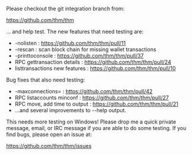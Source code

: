 Please checkout the git integration branch from:

https://github.com/thm/thm

... and help test.  The new features that need testing are:

* -nolisten : https://github.com/thm/thm/pull/11
* -rescan : scan block chain for missing wallet transactions
* -printtoconsole : https://github.com/thm/thm/pull/37
* RPC gettransaction details : https://github.com/thm/thm/pull/24
* listtransactions new features : https://github.com/thm/thm/pull/10

Bug fixes that also need testing:

* -maxconnections= : https://github.com/thm/thm/pull/42
* RPC listaccounts minconf : https://github.com/thm/thm/pull/27
* RPC move, add time to output : https://github.com/thm/thm/pull/21
* ...and several improvements to --help output.

This needs more testing on Windows!  Please drop me a quick private message, email, or IRC message if you are able to do some testing.  If you find bugs, please open an issue at:

https://github.com/thm/thm/issues
